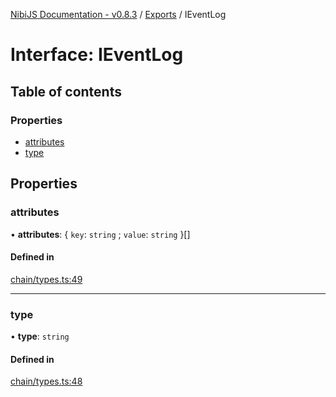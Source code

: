 [NibiJS Documentation - v0.8.3](../README.md) / [Exports](../nibijs.md) / IEventLog

# Interface: IEventLog

## Table of contents

### Properties

- [attributes](IEventLog.md#attributes)
- [type](IEventLog.md#type)

## Properties

### attributes

• **attributes**: { `key`: `string` ; `value`: `string`  }[]

#### Defined in

[chain/types.ts:49](https://github.com/NibiruChain/ts-sdk/blob/5bcbdf3/packages/nibijs/src/chain/types.ts#L49)

___

### type

• **type**: `string`

#### Defined in

[chain/types.ts:48](https://github.com/NibiruChain/ts-sdk/blob/5bcbdf3/packages/nibijs/src/chain/types.ts#L48)
